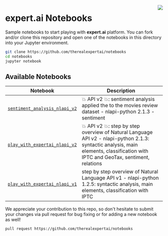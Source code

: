 <a href="https://expert.ai"><img src="https://www.expert.ai/wp-content/uploads/2020/09/logo-new.png" align="right" /></a> 

# expert.ai Notebooks

Sample notebooks to start playing with **expert.ai** platform. 
You can fork and/or clone this repository and open one of the notebooks in this directory into your Jupyter environment.

```bash
git clone https://github.com/therealexpertai/notebooks
cd notebooks
jupyter notebook
```

## Available Notebooks
| Notebook | Description |
| -------- | --- |
| [`sentiment_analysis_nlapi_v2`](nlapi/sentiment_analysis_nlapi_v2.ipynb) | :boom: API v2 :boom:: sentiment analysis applied the to the movies review dataset - nlapi-python 2.1.3 - sentiment |
| [`play_with_expertai_nlapi_v2`](nlapi/play_with_expertai_nlapi_v2.ipynb) | :boom: API v2 :boom:: step by step overview of Natural Language API v2 - nlapi-python 2.1.3: syntactic analysis, main elements, classification with IPTC and GeoTax, sentiment, relations |
| [`play_with_expertai_nlapi_v1`](nlapi/play_with_expertai_nlapi_v1.ipynb) | step by step overview of Natural Language API v1 - nlapi-python 1.2.5: syntactic analysis, main elements, classification with IPTC |



We appreciate your contribution to this repo, so don't hesitate to submit your changes via pull request  for bug fixing or for adding a new notebook as well! 

```bash
pull request https://github.com/therealexpertai/notebooks
```
